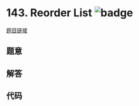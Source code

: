 # 143. Reorder List ![badge](https://img.shields.io/badge/-medium-yellow?style=flat-square)

[题目链接](https://leetcode.com/problems/reorder-list)

## 题意

## 解答

## 代码


